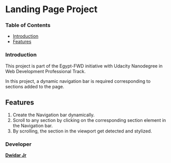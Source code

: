 # Landing Page Project

### Table of Contents

* [Introduction](#introduction)
* [Features](#features)


### Introduction

This project is part of the Egypt-FWD initiative with Udacity Nanodegree in Web Development Professional Track.

In this project, a dynamic navigation bar is required corresponding to sections added to the page.

## Features

1. Create the Navigation bar dynamically.
2. Scroll to any section by clicking on the corresponding section element in the Navigation bar.
3. By scrolling, the section in the viewport get detected and stylized.

### Developer

**[Dwidar Jr](https://github.com/Dwidarjr)**